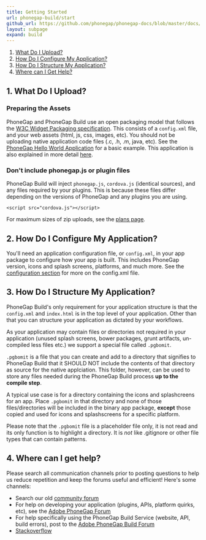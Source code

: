 ```yaml
---
title: Getting Started
url: phonegap-build/start
github_url: https://github.com/phonegap/phonegap-docs/blob/master/docs/4-phonegap-build/1-getting-started.html.md
layout: subpage
expand: build
---
```


1. [What Do I Upload?](#what_do_i_upload)
1. [How Do I Configure My Application?](#configure_application)
1. [How Do I Structure My Application?](#structure_application)
1. [Where can I Get Help?](#help)

<a class="anchor" id="what_do_i_upload"></a>

## 1. What Do I Upload?

### Preparing the Assets

PhoneGap and PhoneGap Build use an open packaging model that follows the [W3C Widget Packaging specification](http://www.w3.org/TR/widgets/). This consists of a `config.xml` file, and your web assets (html, js, css, images, etc). You should not be uploading native application code files (.c, .h, .m, java, etc). See the [PhoneGap Hello World Application](https://github.com/phonegap/phonegap-template-hello-world) for a basic example. This application is also explained in more detail [here](/tutorials/develop/hello-world-explained/).

### Don't include phonegap.js or plugin files

PhoneGap Build will inject `phonegap.js`, `cordova.js` (identical sources), and any files required by your plugins. This is because these files differ depending on the versions of PhoneGap and any plugins you are using.

    <script src="cordova.js"></script>

For maximum sizes of zip uploads, see the <a href="https://build.phonegap.com/plans">plans page</a>.

<a class="anchor" id="configure_application"></a>

## 2. How Do I Configure My Application?

You'll need an application configuration file, or `config.xml`, in your app package to configure how your app is built. This includes PhoneGap version, icons and splash screens, platforms, and much more. See the [configuration section](../configuring/) for more on the config.xml file.

<a class="anchor" id="structure_application"></a>

## 3. How Do I Structure My Application?

PhoneGap Build's only requirement for your application structure is that the `config.xml` and `index.html` is in the top level of your application.  Other than that
you can structure your application as dictated by your workflows.

As your application may contain files or directories not required in your application (unused splash screens, bower packages, grunt artifacts, un-compiled less files etc.) we support a
special file called `.pgbomit`.

`.pgbomit` is a file that you can create and add to a directory that signifies to PhoneGap Build that it SHOULD NOT
include the contents of that directory as source for the native applciation. This folder, however, can be
used to store any files needed during the PhoneGap Build process **up to the compile step**.

A typical use case is for a directory containing the icons and splashcreens for an app. Place `.pgbomit` in that directory and none of those files/directories will be included in the binary app package, **except** those copied and used for icons and splashscreens for a specific platform.

Please note that the `.pgbomit` file is a placeholder file only, it is not read and its only function is to highlight a directory.  It is *not* like .gitignore or other file types that can contain patterns.

<a class="anchor" id="help"></a>

## 4. Where can I get help?

Please search all communication channels prior to posting questions to help us reduce repetition and keep the forums useful and efficient! Here's some channels:

- Search our old [community forum](http://community.phonegap.com)
- For help on developing your application (plugins, APIs, platform quirks, etc), see the [Adobe PhoneGap Forum](https://forums.adobe.com/community/phonegap/)
- For help specifically using the PhoneGap Build Service (website, API, build errors), post to the [Adobe PhoneGap Build Forum](https://forums.adobe.com/community/phonegap/)
- [Stackoverflow](http://www.stackoverflow.com)
